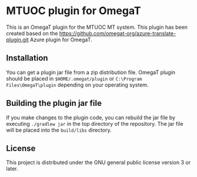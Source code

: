 # MTUOC plugin for OmegaT

This is an OmegaT plugin for the MTUOC MT system. This plugin has been created based on the https://github.com/omegat-org/azure-translate-plugin.git Azure plugin for OmegaT.

## Installation

You can get a plugin jar file from a zip distribution file.
OmegaT plugin should be placed in `$HOME/.omegat/plugin` or `C:\Program Files\OmegaT\plugin`
depending on your operating system.

## Building the plugin jar file

If you make changes to the plugin code, you can rebuild the jar file by executing `./gradlew jar` in the top directory of the repository. The jar file will be placed into the `build/libs` directory.

## License

This project is distributed under the GNU general public license version 3 or later.

